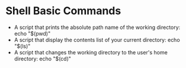 # Shell Basic Commands
* A script that prints the absolute path name of the working directory: echo "$(pwd)"
* A script that display the contents list of your current directory: echo "$(ls)"
* A script that changes the working directory to the user's home directory: echo "$(cd)"
